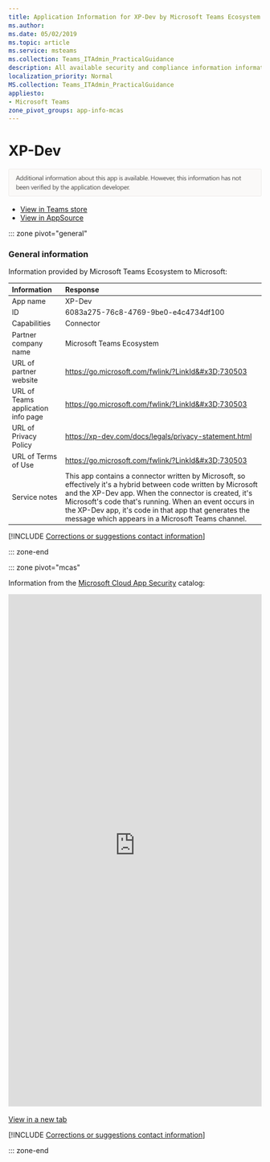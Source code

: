 ```yaml
---
title: Application Information for XP-Dev by Microsoft Teams Ecosystem
ms.author: 
ms.date: 05/02/2019
ms.topic: article
ms.service: msteams
ms.collection: Teams_ITAdmin_PracticalGuidance
description: All available security and compliance information information for XP-Dev, its data handling policies, its Microsoft Cloud App Security app catalog information, and security/compliance information in the CSA STAR registry.
localization_priority: Normal
MS.collection: Teams_ITAdmin_PracticalGuidance
appliesto:
- Microsoft Teams
zone_pivot_groups: app-info-mcas
---
```

# XP-Dev

<p></p><img alt="Non-attested image" src="./images/unattested.png" width="650"/>

* <a href="https://teams.microsoft.com/l/app/6083a275-76c8-4769-9be0-e4c4734df100" target="_blank">View in Teams store</a>
* <a href="https://appsource.microsoft.com/en-us/product/office/WA104381590" target="_blank">View in AppSource</a>

::: zone pivot="general"

### General information

Information provided by Microsoft Teams Ecosystem to Microsoft:

| **Information** | **Response** |
|:----------------|:-------------|
| App name | XP-Dev |
| ID | 6083a275-76c8-4769-9be0-e4c4734df100 |
| Capabilities | Connector |
| Partner company name | Microsoft Teams Ecosystem |
| URL of partner website | <https://go.microsoft.com/fwlink/?LinkId&#x3D;730503> |
| URL of Teams application info page | <https://go.microsoft.com/fwlink/?LinkId&#x3D;730503> |
| URL of Privacy Policy | <https://xp-dev.com/docs/legals/privacy-statement.html> |
| URL of Terms of Use | <https://go.microsoft.com/fwlink/?LinkId&#x3D;730503> |
| Service notes | This app contains a connector written by Microsoft, so effectively it&#x27;s a hybrid between code written by Microsoft and the XP-Dev app. When the connector is created, it&#x27;s Microsoft&#x27;s code that&#x27;s running. When an event occurs in the XP-Dev app, it&#x27;s code in that app that generates the message which appears in a Microsoft Teams channel. |

 [!INCLUDE [Corrections or suggestions contact information](./includes/corrections-or-suggestions.md)]

::: zone-end


::: zone pivot="mcas"

Information from the [Microsoft Cloud App Security](https://www.microsoft.com/en-us/enterprise-mobility-security/cloud-app-security) catalog:

<iframe height='1020' title='Microsoft Cloud App Security Information' src='https://3ca685143b5b46b4b0e5266dadf2e97c.codepen.website/#/dashboard/26136' frameborder='no'  style='width: 100%;'></iframe>

<a href="https://3ca685143b5b46b4b0e5266dadf2e97c.codepen.website/#/dashboard/26136" target="_blank">View in a new tab</a>

[!INCLUDE [Corrections or suggestions contact information](./includes/corrections-or-suggestions.md)]

::: zone-end

